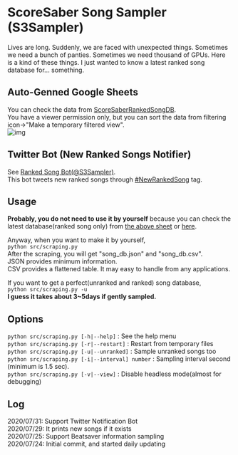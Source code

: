 # ScoreSaber Song Sampler (S3Sampler)
Lives are long. Suddenly, we are faced with unexpected things. Sometimes we need a bunch of panties. Sometimes we need thousand of GPUs. Here is a kind of these things. I just wanted to know a latest ranked song database for... something.  

## Auto-Genned Google Sheets
You can check the data from [ScoreSaberRankedSongDB](https://docs.google.com/spreadsheets/d/1NZpCVfejZgJBtrJL0AukMz4KODm_MKKEPhxN9CR34BE/edit?usp=sharing).  
You have a viewer permission only, but you can sort the data from filtering icon->"Make a temporary filtered view".  
![img](https://user-images.githubusercontent.com/9051681/88448983-39d9d600-ce7e-11ea-80b9-1068d3f518b0.png)

## Twitter Bot (New Ranked Songs Notifier)
See [Ranked Song Bot(@S3Sampler)](https://twitter.com/S3Sampler).  
This bot tweets new ranked songs through [#NewRankedSong](https://twitter.com/search?q=%23NewRankedSong&src=typed_query) tag.

## Usage
**Probably, you do not need to use it by yourself** because you can check the latest database(ranked song only) from [the above sheet](https://docs.google.com/spreadsheets/d/1NZpCVfejZgJBtrJL0AukMz4KODm_MKKEPhxN9CR34BE/edit?usp=sharing) or [here](./database/).

Anyway, when you want to make it by yourself,  
```python src/scraping.py```  
After the scraping, you will get "song_db.json" and "song_db.csv".  
JSON provides minimum information.  
CSV provides a flattened table. It may easy to handle from any applications.

If you want to get a perfect(unranked and ranked) song database,  
```python src/scraping.py -u```  
**I guess it takes about 3~5days if gently sampled.**

## Options
```python src/scraping.py [-h|--help]``` : See the help menu  
```python src/scraping.py [-r|--restart]``` : Restart from temporary files   
```python src/scraping.py [-u|--unranked]``` : Sample unranked songs too   
```python src/scraping.py [-i|--interval] number``` : Sampling interval second (minimum is 1.5 sec).  
```python src/scraping.py [-v|--view]``` : Disable headless mode(almost for debugging)  

## Log
2020/07/31: Support Twitter Notification Bot  
2020/07/29: It prints new songs if it exists  
2020/07/25: Support Beatsaver information sampling  
2020/07/24: Initial commit, and started daily updating
